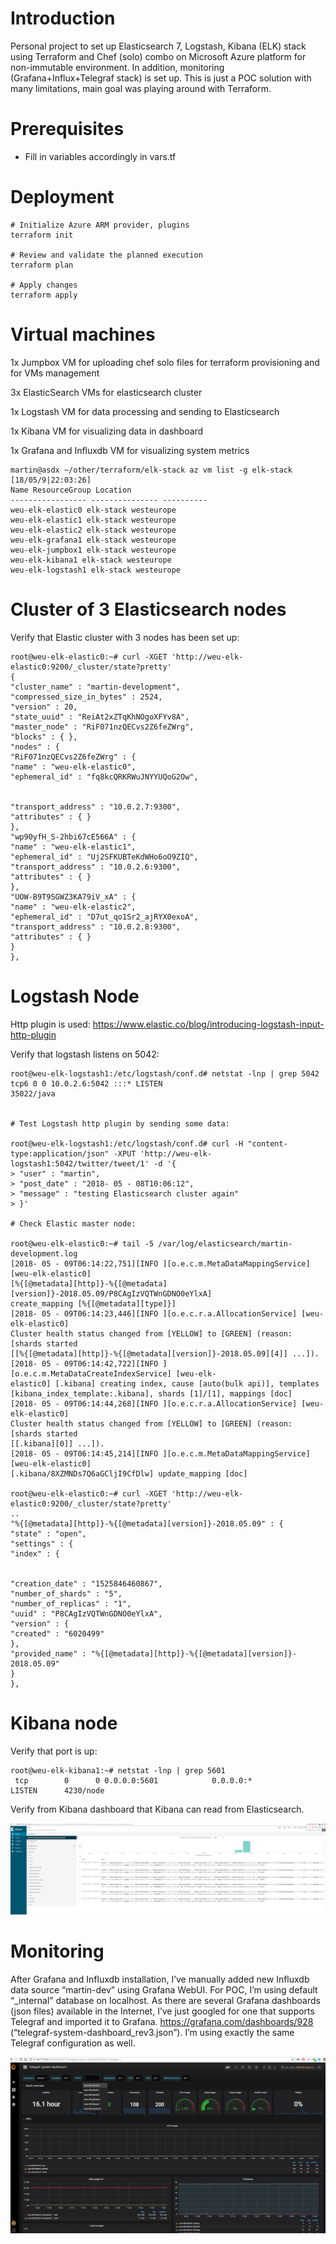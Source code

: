 # Introduction

Personal project to set up Elasticsearch 7, Logstash, Kibana (ELK) stack using Terraform and Chef (solo) combo on Microsoft Azure platform for non-immutable environment.
In addition, monitoring (Grafana+Influx+Telegraf stack) is set up.
This is just a POC solution with many limitations,  main goal was playing around with Terraform. 

# Prerequisites
 * Fill in variables accordingly in vars.tf

# Deployment
```
# Initialize Azure ARM provider, plugins
terraform init

# Review and validate the planned execution
terraform plan

# Apply changes
terraform apply
```

# Virtual machines

1x Jumpbox VM for uploading chef solo files for terraform provisioning and for VMs management

3x ElasticSearch VMs for elasticsearch cluster

1x Logstash VM for data processing and sending to Elasticsearch

1x Kibana VM for visualizing data in dashboard

1x Grafana and Influxdb VM for visualizing system metrics

```
martin@asdx ~/other/terraform/elk-stack az vm list -g elk-stack
[18/05/9|22:03:26]
Name ResourceGroup Location
----------------- --------------- ----------
weu-elk-elastic0 elk-stack westeurope
weu-elk-elastic1 elk-stack westeurope
weu-elk-elastic2 elk-stack westeurope
weu-elk-grafana1 elk-stack westeurope
weu-elk-jumpbox1 elk-stack westeurope
weu-elk-kibana1 elk-stack westeurope
weu-elk-logstash1 elk-stack westeurope
```

# Cluster of 3 Elasticsearch nodes


Verify that Elastic cluster with 3 nodes has been set up:

```
root@weu-elk-elastic0:~# curl -XGET 'http://weu-elk-elastic0:9200/_cluster/state?pretty'
{
"cluster_name" : "martin-development",
"compressed_size_in_bytes" : 2524,
"version" : 20,
"state_uuid" : "ReiAt2xZTqKhNOgoXFYv8A",
"master_node" : "RiF071nzQECvs2Z6feZWrg",
"blocks" : { },
"nodes" : {
"RiF071nzQECvs2Z6feZWrg" : {
"name" : "weu-elk-elastic0",
"ephemeral_id" : "fq8kcQRKRWuJNYYUQoG2Ow",


"transport_address" : "10.0.2.7:9300",
"attributes" : { }
},
"wp90yfH_S-2hbi67cE566A" : {
"name" : "weu-elk-elastic1",
"ephemeral_id" : "Uj2SFKUBTeKdWHo6oO9ZIQ",
"transport_address" : "10.0.2.6:9300",
"attributes" : { }
},
"UOW-B9T9SGWZ3KA79iV_xA" : {
"name" : "weu-elk-elastic2",
"ephemeral_id" : "D7ut_qo1Sr2_ajRYX0exoA",
"transport_address" : "10.0.2.8:9300",
"attributes" : { }
}
},
```

# Logstash Node


Http plugin is used:
https://www.elastic.co/blog/introducing-logstash-input-http-plugin


Verify that logstash listens on 5042:

```
root@weu-elk-logstash1:/etc/logstash/conf.d# netstat -lnp | grep 5042
tcp6 0 0 10.0.2.6:5042 :::* LISTEN
35022/java


# Test Logstash http plugin by sending some data:

root@weu-elk-logstash1:/etc/logstash/conf.d# curl -H "content-type:application/json" -XPUT 'http://weu-elk-logstash1:5042/twitter/tweet/1' -d '{
> "user" : "martin",
> "post_date" : "2018- 05 - 08T10:06:12",
> "message" : "testing Elasticsearch cluster again"
> }'

# Check Elastic master node:

root@weu-elk-elastic0:~# tail -5 /var/log/elasticsearch/martin-development.log
[2018- 05 - 09T06:14:22,751][INFO ][o.e.c.m.MetaDataMappingService] [weu-elk-elastic0]
[%{[@metadata][http]}-%{[@metadata][version]}-2018.05.09/P8CAgIzVQTWnGDNO0eYlxA]
create_mapping [%{[@metadata][type]}]
[2018- 05 - 09T06:14:23,446][INFO ][o.e.c.r.a.AllocationService] [weu-elk-elastic0]
Cluster health status changed from [YELLOW] to [GREEN] (reason: [shards started
[[%{[@metadata][http]}-%{[@metadata][version]}-2018.05.09][4]] ...]).
[2018- 05 - 09T06:14:42,722][INFO ][o.e.c.m.MetaDataCreateIndexService] [weu-elk-
elastic0] [.kibana] creating index, cause [auto(bulk api)], templates
[kibana_index_template:.kibana], shards [1]/[1], mappings [doc]
[2018- 05 - 09T06:14:44,268][INFO ][o.e.c.r.a.AllocationService] [weu-elk-elastic0]
Cluster health status changed from [YELLOW] to [GREEN] (reason: [shards started
[[.kibana][0]] ...]).
[2018- 05 - 09T06:14:45,214][INFO ][o.e.c.m.MetaDataMappingService] [weu-elk-elastic0]
[.kibana/8XZMNDs7Q6aGCljI9CfDlw] update_mapping [doc]

root@weu-elk-elastic0:~# curl -XGET 'http://weu-elk-elastic0:9200/_cluster/state?pretty'
..
"%{[@metadata][http]}-%{[@metadata][version]}-2018.05.09" : {
"state" : "open",
"settings" : {
"index" : {


"creation_date" : "1525846460867",
"number_of_shards" : "5",
"number_of_replicas" : "1",
"uuid" : "P8CAgIzVQTWnGDNO0eYlxA",
"version" : {
"created" : "6020499"
},
"provided_name" : "%{[@metadata][http]}-%{[@metadata][version]}-
2018.05.09"
}
},
```

# Kibana node

Verify that port is up:
```
root@weu-elk-kibana1:~# netstat -lnp | grep 5601
 tcp        0      0 0.0.0.0:5601            0.0.0.0:*               LISTEN      4230/node 
```
Verify from Kibana dashboard that Kibana can read from Elasticsearch.

![Kibana](/imgs/kibana.png "Kibana")


# Monitoring

After Grafana and Influxdb installation, I’ve manually added new Influxdb data source “martin-dev” using Grafana WebUI. For POC, I’m using default “_internal” database on localhost. As there are several Grafana dashboards (json files) available in the Internet, I’ve just googled for one that supports Telegraf and imported it to Grafana. 
https://grafana.com/dashboards/928   (“telegraf-system-dashboard_rev3.json”). 
I’m using exactly the same Telegraf configuration as well. 

![Grafana](/imgs/grafana.png "Grafana")